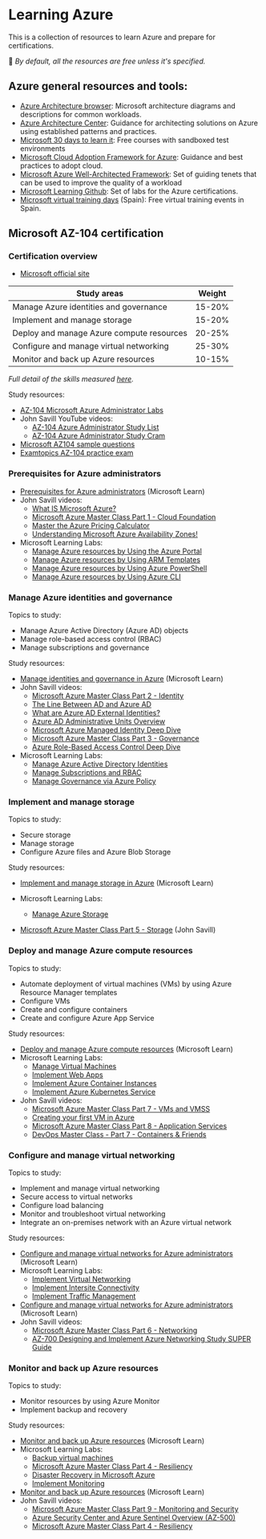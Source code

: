 # Learning Azure

This is a collection of resources to learn Azure and prepare for certifications. 

:pushpin: *By default, all the resources are free unless it's specified.*

## Azure general resources and tools:
* [Azure Architecture browser](https://docs.microsoft.com/en-us/azure/architecture/browse/): Microsoft architecture diagrams and descriptions for common workloads.
* [Azure Architecture Center](https://docs.microsoft.com/azure/architecture/): Guidance for architecting solutions on Azure using established patterns and practices.
* [Microsoft 30 days to learn it](https://developer.microsoft.com/offers/30-days-to-learn-it): Free courses with sandboxed test environments
* [Microsoft Cloud Adoption Framework for Azure](https://docs.microsoft.com/azure/cloud-adoption-framework/): Guidance and best practices to adopt cloud.
* [Microsoft Azure Well-Architected Framework](https://docs.microsoft.com/azure/architecture/framework/): Set of guiding tenets that can be used to improve the quality of a workload
* [Microsoft Learning Github](https://github.com/MicrosoftLearning): Set of labs for the Azure certifications.
* [Microsoft virtual training days](https://www.microsoft.com/es-es/training-days) (Spain): Free virtual training events in Spain.

## Microsoft AZ-104 certification
### Certification overview
* [Microsoft official site](https://docs.microsoft.com/en-us/learn/certifications/exams/az-104)


| Study areas | Weight |
|---|---|
| Manage Azure identities and governance | 15-20% |
| Implement and manage storage | 15-20% |
| Deploy and manage Azure compute resources | 20-25% |
| Configure and manage virtual networking | 25-30% |
| Monitor and back up Azure resources | 10-15% |

*Full detail of the skills measured [here](https://query.prod.cms.rt.microsoft.com/cms/api/am/binary/RE4pCWy).*


Study resources:

* [AZ-104 Microsoft Azure Administrator Labs](https://microsoftlearning.github.io/AZ-104-MicrosoftAzureAdministrator/)
* John Savill YouTube videos:
  * [AZ-104 Azure Administrator Study List](https://www.youtube.com/playlist?list=PLlVtbbG169nGlGPWs9xaLKT1KfwqREHbs)
  * [AZ-104 Azure Administrator Study Cram](https://www.youtube.com/watch?v=VOod_VNgdJk&list=PLlVtbbG169nGlGPWs9xaLKT1KfwqREHbs&index=2&t=995s)
* [Microsoft AZ104 sample questions](https://query.prod.cms.rt.microsoft.com/cms/api/am/binary/RWSOFn)
* [Examtopics AZ-104 practice exam](https://www.examtopics.com/exams/microsoft/az-104/)

### Prerequisites for Azure administrators

* [Prerequisites for Azure administrators](https://docs.microsoft.com/en-us/learn/paths/az-104-administrator-prerequisites/) (Microsoft Learn)
* John Savill videos:
  * [What IS Microsoft Azure?](https://www.youtube.com/watch?v=_x1V2ny8FWM&list=PLlVtbbG169nGlGPWs9xaLKT1KfwqREHbs&index=4)
  * [Microsoft Azure Master Class Part 1 - Cloud Foundation](https://www.youtube.com/watch?v=aHJe0qBqwmk&list=PLlVtbbG169nGlGPWs9xaLKT1KfwqREHbs&index=6)
  * [Master the Azure Pricing Calculator](https://www.youtube.com/watch?v=rMKmbZ1SYQg&list=PLlVtbbG169nGlGPWs9xaLKT1KfwqREHbs&index=7)
  * [Understanding Microsoft Azure Availability Zones!](https://www.youtube.com/watch?v=4nDRvZR2EjU&list=PLlVtbbG169nGlGPWs9xaLKT1KfwqREHbs&index=16&t=55s)
* Microsoft Learning Labs:
  * [Manage Azure resources by Using the Azure Portal](https://microsoftlearning.github.io/AZ-104-MicrosoftAzureAdministrator/Instructions/Labs/LAB_03a-Manage_Azure_Resources_by_Using_the_Azure_Portal.html)
  * [Manage Azure resources by Using ARM Templates](https://microsoftlearning.github.io/AZ-104-MicrosoftAzureAdministrator/Instructions/Labs/LAB_03b-Manage_Azure_Resources_by_Using_ARM_Templates.html)
  * [Manage Azure resources by Using Azure PowerShell](https://microsoftlearning.github.io/AZ-104-MicrosoftAzureAdministrator/Instructions/Labs/LAB_03c-Manage_Azure_Resources_by_Using_Azure_PowerShell.html)
  * [Manage Azure resources by Using Azure CLI](https://microsoftlearning.github.io/AZ-104-MicrosoftAzureAdministrator/Instructions/Labs/LAB_03d-Manage_Azure_Resources_by_Using_Azure_CLI.html)


### Manage Azure identities and governance

Topics to study:
* Manage Azure Active Directory (Azure AD) objects
* Manage role-based access control (RBAC)
* Manage subscriptions and governance

Study resources:
* [Manage identities and governance in Azure](https://docs.microsoft.com/en-us/learn/paths/az-104-manage-identities-governance/) (Microsoft Learn)
* John Savill videos:
  * [Microsoft Azure Master Class Part 2 - Identity](https://www.youtube.com/watch?v=Jd3IzN9x2as&list=PLlVtbbG169nGlGPWs9xaLKT1KfwqREHbs&index=8)
  * [The Line Between AD and Azure AD](https://www.youtube.com/watch?v=uts0oy8NlUs&list=PLlVtbbG169nGlGPWs9xaLKT1KfwqREHbs&index=9)
  * [What are Azure AD External Identities?](https://www.youtube.com/watch?v=9P10hgPDRZg&list=PLlVtbbG169nGlGPWs9xaLKT1KfwqREHbs&index=10)
  * [Azure AD Administrative Units Overview](https://www.youtube.com/watch?v=1-x86jJuK7c&list=PLlVtbbG169nGlGPWs9xaLKT1KfwqREHbs&index=11)
  * [Microsoft Azure Managed Identity Deep Dive](https://www.youtube.com/watch?v=rC1TV0_sIrM&list=PLlVtbbG169nGlGPWs9xaLKT1KfwqREHbs&index=13)
  * [Microsoft Azure Master Class Part 3 - Governance](https://www.youtube.com/watch?v=cIh_Nfl67T0&list=PLlVtbbG169nGlGPWs9xaLKT1KfwqREHbs&index=14)
  * [Azure Role-Based Access Control Deep Dive](https://www.youtube.com/watch?v=qFoHDTxkQII&list=PLlVtbbG169nGlGPWs9xaLKT1KfwqREHbs&index=15)
* Microsoft Learning Labs:
  * [Manage Azure Active Directory Identities](https://microsoftlearning.github.io/AZ-104-MicrosoftAzureAdministrator/Instructions/Labs/LAB_01-Manage_Azure_AD_Identities.html)
  * [Manage Subscriptions and RBAC](https://microsoftlearning.github.io/AZ-104-MicrosoftAzureAdministrator/Instructions/Labs/LAB_02a_Manage_Subscriptions_and_RBAC.html)
  * [Manage Governance via Azure Policy](https://microsoftlearning.github.io/AZ-104-MicrosoftAzureAdministrator/Instructions/Labs/LAB_02b-Manage_Governance_via_Azure_Policy.html)

### Implement and manage storage

Topics to study:
* Secure storage
* Manage storage
* Configure Azure files and Azure Blob Storage

Study resources:
* [Implement and manage storage in Azure](https://docs.microsoft.com/en-us/learn/paths/az-104-manage-storage/) (Microsoft Learn)
* Microsoft Learning Labs:
  * [Manage Azure Storage](https://microsoftlearning.github.io/AZ-104-MicrosoftAzureAdministrator/Instructions/Labs/LAB_07-Manage_Azure_Storage.html)

* [Microsoft Azure Master Class Part 5 - Storage](https://www.youtube.com/watch?v=ZNuzmUKt6IE&list=PLlVtbbG169nGlGPWs9xaLKT1KfwqREHbs&index=18&t=1s) (John Savill)

### Deploy and manage Azure compute resources

Topics to study:
* Automate deployment of virtual machines (VMs) by using Azure Resource Manager templates
* Configure VMs
* Create and configure containers
* Create and configure Azure App Service

Study resources:
* [Deploy and manage Azure compute resources](https://docs.microsoft.com/en-us/learn/paths/az-104-manage-compute-resources/) (Microsoft Learn) 
* Microsoft Learning Labs:
  * [Manage Virtual Machines](https://microsoftlearning.github.io/AZ-104-MicrosoftAzureAdministrator/Instructions/Labs/LAB_08-Manage_Virtual_Machines.html)
  * [Implement Web Apps](https://microsoftlearning.github.io/AZ-104-MicrosoftAzureAdministrator/Instructions/Labs/LAB_09a-Implement_Web_Apps.html)
  * [Implement Azure Container Instances](https://microsoftlearning.github.io/AZ-104-MicrosoftAzureAdministrator/Instructions/Labs/LAB_09b-Implement_Azure_Container_Instances.html)
  * [Implement Azure Kubernetes Service](https://microsoftlearning.github.io/AZ-104-MicrosoftAzureAdministrator/Instructions/Labs/LAB_09c-Implement_Azure_Kubernetes_Service.html)
* John Savill videos:
  * [Microsoft Azure Master Class Part 7 - VMs and VMSS](https://www.youtube.com/watch?v=LLhzCgIJMdo&list=PLlVtbbG169nGlGPWs9xaLKT1KfwqREHbs&index=21)
  * [Creating your first VM in Azure](https://www.youtube.com/watch?v=K-FQXgVZyl0&list=PLlVtbbG169nGlGPWs9xaLKT1KfwqREHbs&index=22)
  * [Microsoft Azure Master Class Part 8 - Application Services](https://www.youtube.com/watch?v=_E73_SQN8ZU&list=PLlVtbbG169nGlGPWs9xaLKT1KfwqREHbs&index=23)
  * [DevOps Master Class - Part 7 - Containers & Friends](https://www.youtube.com/watch?v=r6YIlPEC4y4&list=PLlVtbbG169nGlGPWs9xaLKT1KfwqREHbs&index=24)


### Configure and manage virtual networking

Topics to study:
* Implement and manage virtual networking
* Secure access to virtual networks
* Configure load balancing
* Monitor and troubleshoot virtual networking
* Integrate an on-premises network with an Azure virtual network

Study resources:
* [Configure and manage virtual networks for Azure administrators](https://docs.microsoft.com/en-us/learn/paths/az-104-manage-virtual-networks/) (Microsoft Learn)
* Microsoft Learning Labs:
  * [Implement Virtual Networking](https://microsoftlearning.github.io/AZ-104-MicrosoftAzureAdministrator/Instructions/Labs/LAB_04-Implement_Virtual_Networking.html)
  * [Implement Intersite Connectivity](https://microsoftlearning.github.io/AZ-104-MicrosoftAzureAdministrator/Instructions/Labs/LAB_05-Implement_Intersite_Connectivity.html)
  * [Implement Traffic Management](https://microsoftlearning.github.io/AZ-104-MicrosoftAzureAdministrator/Instructions/Labs/LAB_06-Implement_Network_Traffic_Management.html)
* [Configure and manage virtual networks for Azure administrators](https://docs.microsoft.com/en-us/learn/paths/az-104-manage-virtual-networks/) (Microsoft Learn) 
* John Savill videos:
  * [Microsoft Azure Master Class Part 6 - Networking](https://www.youtube.com/watch?v=K8ePZdLfU7M&list=PLlVtbbG169nGlGPWs9xaLKT1KfwqREHbs&index=19)
  * [AZ-700 Designing and Implement Azure Networking Study SUPER Guide](https://www.youtube.com/watch?v=nVZYDhB_M64&list=PLlVtbbG169nGlGPWs9xaLKT1KfwqREHbs&index=20&t=1s)

### Monitor and back up Azure resources

Topics to study:
* Monitor resources by using Azure Monitor
* Implement backup and recovery

Study resources:
* [Monitor and back up Azure resources](https://docs.microsoft.com/en-us/learn/paths/az-104-monitor-backup-resources/) (Microsoft Learn)
* Microsoft Learning Labs: 
  * [Backup virtual machines](https://microsoftlearning.github.io/AZ-104-MicrosoftAzureAdministrator/Instructions/Labs/LAB_10-Implement_Data_Protection.html)
  * [Microsoft Azure Master Class Part 4 - Resiliency](https://www.youtube.com/watch?v=zLMXu4rtlEk&list=PLlVtbbG169nGlGPWs9xaLKT1KfwqREHbs&index=15&t=86s)
  * [Disaster Recovery in Microsoft Azure](https://www.youtube.com/watch?v=8fvO3WArG-Y&list=PLlVtbbG169nGlGPWs9xaLKT1KfwqREHbs&index=17&t=711s)
  * [Implement Monitoring](https://microsoftlearning.github.io/AZ-104-MicrosoftAzureAdministrator/Instructions/Labs/LAB_11-Implement_Monitoring.html)
* [Monitor and back up Azure resources](https://docs.microsoft.com/en-us/learn/paths/az-104-monitor-backup-resources/) (Microsoft Learn) 
* John Savill videos:
  * [Microsoft Azure Master Class Part 9 - Monitoring and Security](https://www.youtube.com/watch?v=hTS8jXEX_88&list=PLlVtbbG169nGlGPWs9xaLKT1KfwqREHbs&index=25)
  * [Azure Security Center and Azure Sentinel Overview (AZ-500)](https://www.youtube.com/watch?v=rE-qgIgDCq8&list=PLlVtbbG169nGlGPWs9xaLKT1KfwqREHbs&index=26)
  * [Microsoft Azure Master Class Part 4 - Resiliency](https://www.youtube.com/watch?v=zLMXu4rtlEk)
